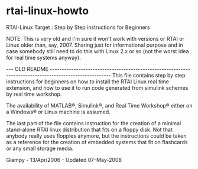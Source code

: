 # rtai-linux-howto
RTAI-Linux Target : Step by Step instructions for Beginners

NOTE: This is very old and I'm sure it won't work with versions or RTAI or Linux older than, say, 2007. Sharing just for informational purpose and in case somebody still need to do this with Linux 2.x or so (not the worst idea for real time systems anyway).

--- OLD README -------------------------------------------------------------------------------------------------------
This file contains step by step instructions for beginners on how to install the RTAI Linux real time extension, and how to use it to run code generated from simulink schemes by real time workshop.

The availability of MATLAB&reg;, Simulink&reg;, and Real Time Workshop&reg; either on a Windows&reg; or Linux machine is assumed.

The last part of the file contains instruction for the creation of a minimal stand-alone RTAI linux distribution that fits on a floppy disk. Not that anybody really uses floppies anymore, but the instructions could be taken as a reference for the creation of embedded systems that fit on flashcards or any small storage media.

Giampy - 13/Apr/2006 - Updated 07-May-2008
